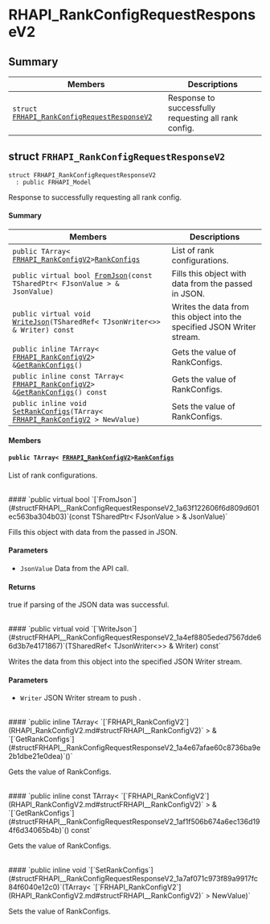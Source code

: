# RHAPI_RankConfigRequestResponseV2 <a id="group__RHAPI__RankConfigRequestResponseV2"></a>

## Summary

 Members                        | Descriptions                                
--------------------------------|---------------------------------------------
`struct `[`FRHAPI_RankConfigRequestResponseV2`](#structFRHAPI__RankConfigRequestResponseV2) | Response to successfully requesting all rank config.

## struct `FRHAPI_RankConfigRequestResponseV2` <a id="structFRHAPI__RankConfigRequestResponseV2"></a>

```
struct FRHAPI_RankConfigRequestResponseV2
  : public FRHAPI_Model
```

Response to successfully requesting all rank config.

#### Summary

 Members                        | Descriptions                                
--------------------------------|---------------------------------------------
`public TArray< `[`FRHAPI_RankConfigV2`](RHAPI_RankConfigV2.md#structFRHAPI__RankConfigV2)` > `[`RankConfigs`](#structFRHAPI__RankConfigRequestResponseV2_1a39920f1f7c59d99816f489ce3e94ffb6) | List of rank configurations.
`public virtual bool `[`FromJson`](#structFRHAPI__RankConfigRequestResponseV2_1a63f122606f6d809d601ec563ba304b03)`(const TSharedPtr< FJsonValue > & JsonValue)` | Fills this object with data from the passed in JSON.
`public virtual void `[`WriteJson`](#structFRHAPI__RankConfigRequestResponseV2_1a4ef8805eded7567dde66d3b7e4171867)`(TSharedRef< TJsonWriter<>> & Writer) const` | Writes the data from this object into the specified JSON Writer stream.
`public inline TArray< `[`FRHAPI_RankConfigV2`](RHAPI_RankConfigV2.md#structFRHAPI__RankConfigV2)` > & `[`GetRankConfigs`](#structFRHAPI__RankConfigRequestResponseV2_1a4e67afae60c8736ba9e2b1dbe21e0dea)`()` | Gets the value of RankConfigs.
`public inline const TArray< `[`FRHAPI_RankConfigV2`](RHAPI_RankConfigV2.md#structFRHAPI__RankConfigV2)` > & `[`GetRankConfigs`](#structFRHAPI__RankConfigRequestResponseV2_1af1f506b674a6ec136d194f6d34065b4b)`() const` | Gets the value of RankConfigs.
`public inline void `[`SetRankConfigs`](#structFRHAPI__RankConfigRequestResponseV2_1a7af071c973f89a9917fc84f6040e12c0)`(TArray< `[`FRHAPI_RankConfigV2`](RHAPI_RankConfigV2.md#structFRHAPI__RankConfigV2)` > NewValue)` | Sets the value of RankConfigs.

#### Members

#### `public TArray< `[`FRHAPI_RankConfigV2`](RHAPI_RankConfigV2.md#structFRHAPI__RankConfigV2)` > `[`RankConfigs`](#structFRHAPI__RankConfigRequestResponseV2_1a39920f1f7c59d99816f489ce3e94ffb6) <a id="structFRHAPI__RankConfigRequestResponseV2_1a39920f1f7c59d99816f489ce3e94ffb6"></a>

List of rank configurations.

<br>
#### `public virtual bool `[`FromJson`](#structFRHAPI__RankConfigRequestResponseV2_1a63f122606f6d809d601ec563ba304b03)`(const TSharedPtr< FJsonValue > & JsonValue)` <a id="structFRHAPI__RankConfigRequestResponseV2_1a63f122606f6d809d601ec563ba304b03"></a>

Fills this object with data from the passed in JSON.

#### Parameters
* `JsonValue` Data from the API call.

#### Returns
true if parsing of the JSON data was successful.

<br>
#### `public virtual void `[`WriteJson`](#structFRHAPI__RankConfigRequestResponseV2_1a4ef8805eded7567dde66d3b7e4171867)`(TSharedRef< TJsonWriter<>> & Writer) const` <a id="structFRHAPI__RankConfigRequestResponseV2_1a4ef8805eded7567dde66d3b7e4171867"></a>

Writes the data from this object into the specified JSON Writer stream.

#### Parameters
* `Writer` JSON Writer stream to push .

<br>
#### `public inline TArray< `[`FRHAPI_RankConfigV2`](RHAPI_RankConfigV2.md#structFRHAPI__RankConfigV2)` > & `[`GetRankConfigs`](#structFRHAPI__RankConfigRequestResponseV2_1a4e67afae60c8736ba9e2b1dbe21e0dea)`()` <a id="structFRHAPI__RankConfigRequestResponseV2_1a4e67afae60c8736ba9e2b1dbe21e0dea"></a>

Gets the value of RankConfigs.

<br>
#### `public inline const TArray< `[`FRHAPI_RankConfigV2`](RHAPI_RankConfigV2.md#structFRHAPI__RankConfigV2)` > & `[`GetRankConfigs`](#structFRHAPI__RankConfigRequestResponseV2_1af1f506b674a6ec136d194f6d34065b4b)`() const` <a id="structFRHAPI__RankConfigRequestResponseV2_1af1f506b674a6ec136d194f6d34065b4b"></a>

Gets the value of RankConfigs.

<br>
#### `public inline void `[`SetRankConfigs`](#structFRHAPI__RankConfigRequestResponseV2_1a7af071c973f89a9917fc84f6040e12c0)`(TArray< `[`FRHAPI_RankConfigV2`](RHAPI_RankConfigV2.md#structFRHAPI__RankConfigV2)` > NewValue)` <a id="structFRHAPI__RankConfigRequestResponseV2_1a7af071c973f89a9917fc84f6040e12c0"></a>

Sets the value of RankConfigs.

<br>
